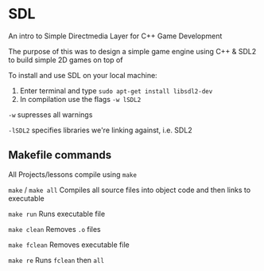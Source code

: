# SDL
An intro to Simple Directmedia Layer for C++ Game Development

The purpose of this was to design a simple game engine using C++ & SDL2 to build simple 2D games on top of

To install and use SDL on  your local machine:

1. Enter terminal and type `sudo apt-get install libsdl2-dev`
2. In compilation use the flags `-w lSDL2`

`-w`              supresses all warnings

`-lSDL2`          specifies libraries we're linking against, i.e. SDL2



## Makefile commands

All Projects/lessons compile using `make`

`make` / `make all`    Compiles all source files into object code and then links to executable

`make run`             Runs executable file

`make clean`           Removes `.o` files

`make fclean`          Removes executable file

`make re`              Runs `fclean` then `all` 
